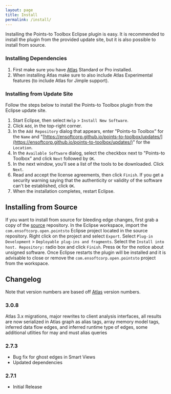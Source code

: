 ```yaml
---
layout: page
title: Install
permalink: /install/
---
```


Installing the Points-to Toolbox Eclipse plugin is easy.  It is recommended to install the plugin from the provided update site, but it is also possible to install from source.
        
### Installing Dependencies
1. First make sure you have [Atlas](http://www.ensoftcorp.com/atlas/download/) Standard or Pro installed.
2. When installing Atlas make sure to also include Atlas Experimental features (to include Atlas for Jimple support).
        
### Installing from Update Site
Follow the steps below to install the Points-to Toolbox plugin from the Eclipse update site.

1. Start Eclipse, then select `Help` &gt; `Install New Software`.
2. Click `Add`, in the top-right corner.
3. In the `Add Repository` dialog that appears, enter &quot;Points-to Toolbox&quot; for the `Name` and &quot;[https://ensoftcorp.github.io/points-to-toolbox/updates/](https://ensoftcorp.github.io/points-to-toolbox/updates/)&quot; for the `Location`.
4. In the `Available Software` dialog, select the checkbox next to "Points-to Toolbox" and click `Next` followed by `OK`.
5. In the next window, you'll see a list of the tools to be downloaded. Click `Next`.
6. Read and accept the license agreements, then click `Finish`. If you get a security warning saying that the authenticity or validity of the software can't be established, click `OK`.
7. When the installation completes, restart Eclipse.

## Installing from Source
If you want to install from source for bleeding edge changes, first grab a copy of the [source](https://github.com/EnSoftCorp/points-to-toolbox) repository. In the Eclipse workspace, import the `com.ensoftcorp.open.pointsto` Eclipse project located in the source repository.  Right click on the project and select `Export`.  Select `Plug-in Development` &gt; `Deployable plug-ins and fragments`.  Select the `Install into host. Repository:` radio box and click `Finish`.  Press `OK` for the notice about unsigned software.  Once Eclipse restarts the plugin will be installed and it is advisable to close or remove the `com.ensoftcorp.open.pointsto` project from the workspace.

## Changelog
Note that version numbers are based off [Atlas](http://www.ensoftcorp.com/atlas/download/) version numbers.

### 3.0.8
Atlas 3.x migrations, major rewrites to client analysis interfaces, all results are now serialized in Atlas graph as alias tags, array memory model tags, inferred data flow edges, and inferred runtime type of edges, some additional utlities for may and must alias queries

### 2.7.3
- Bug fix for ghost edges in Smart Views
- Updated dependencies

### 2.7.1
- Initial Release
